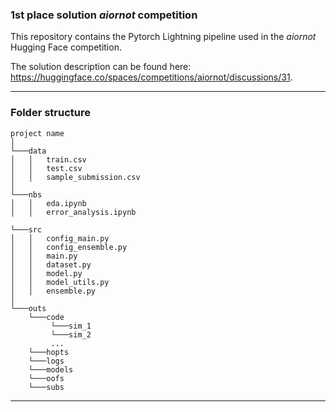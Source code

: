 ### 1st place solution *aiornot* competition

This repository contains the Pytorch Lightning pipeline used in the *aiornot* Hugging Face competition.

The solution description can be found here: https://huggingface.co/spaces/competitions/aiornot/discussions/31.

***
### Folder structure
```
project name    
│
└───data
│   │   train.csv
│   │   test.csv
│   │   sample_submission.csv
│
└───nbs
│   │   eda.ipynb
│   │   error_analysis.ipynb

└───src
│   │   config_main.py
│   │   config_ensemble.py
│   │   main.py
│   │   dataset.py
│   │   model.py
│   │   model_utils.py
│   │   ensemble.py
│   
└───outs
    └───code
         └───sim_1
         └───sim_2
         ...
    └───hopts
    └───logs
    └───models
    └───oofs
    └───subs
```
***
